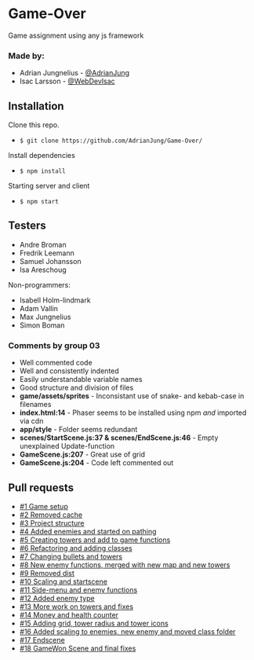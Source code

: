 # Game-Over
Game assignment using any js framework

### Made by:

-   Adrian Jungnelius - [@AdrianJung](https://github.com/AdrianJung)
-   Isac Larsson - [@WebDevIsac](https://github.com/WebDevIsac)

## Installation

Clone this repo.

-   `$ git clone https://github.com/AdrianJung/Game-Over/`

Install dependencies

-   `$ npm install`

Starting server and client

-   `$ npm start`

## Testers

-   Andre Broman
-   Fredrik Leemann
-   Samuel Johansson
-   Isa Areschoug

Non-programmers:

-   Isabell Holm-lindmark
-   Adam Vallin
-   Max Jungnelius
-   Simon Boman

### Comments by group 03
- Well commented code
- Well and consistently indented
- Easily understandable variable names
- Good structure and division of files
- __game/assets/sprites__ - Inconsistant use of snake- and kebab-case in filenames
- __index.html:14__ - Phaser seems to be installed using npm _and_ imported via cdn
- __app/style__ - Folder seems redundant
- __scenes/StartScene.js:37 & scenes/EndScene.js:46__ - Empty unexplained Update-function
- __GameScene.js:207__ - Great use of grid
- __GameScene.js:204__ - Code left commented out

## Pull requests

-   [#1 Game setup](https://github.com/AdrianJung/Game-Over/pull/1)
-   [#2 Removed cache](https://github.com/AdrianJung/Game-Over/pull/2)
-   [#3 Project structure](https://github.com/AdrianJung/Game-Over/pull/3)
-   [#4 Added enemies and started on pathing](https://github.com/AdrianJung/Game-Over/pull/4)
-   [#5 Creating towers and add to game functions](https://github.com/AdrianJung/Game-Over/pull/5)
-   [#6 Refactoring and adding classes](https://github.com/AdrianJung/Game-Over/pull/6)
-   [#7 Changing bullets and towers](https://github.com/AdrianJung/Game-Over/pull/7)
-   [#8 New enemy functions, merged with new map and new towers](https://github.com/AdrianJung/Game-Over/pull/8)
-   [#9 Removed dist](https://github.com/AdrianJung/Game-Over/pull/9)
-   [#10 Scaling and startscene](https://github.com/AdrianJung/Game-Over/pull/10)
-   [#11 Side-menu and enemy functions](https://github.com/AdrianJung/Game-Over/pull/11)
-   [#12 Added enemy type](https://github.com/AdrianJung/Game-Over/pull/12)
-   [#13 More work on towers and fixes](https://github.com/AdrianJung/Game-Over/pull/13)
-   [#14 Money and health counter](https://github.com/AdrianJung/Game-Over/pull/14)
-   [#15 Adding grid, tower radius and tower icons](https://github.com/AdrianJung/Game-Over/pull/15)
-   [#16 Added scaling to enemies, new enemy and moved class folder](https://github.com/AdrianJung/Game-Over/pull/16)
-   [#17 Endscene](https://github.com/AdrianJung/Game-Over/pull/17)
-   [#18 GameWon Scene and final fixes](https://github.com/AdrianJung/Game-Over/pull/18)
